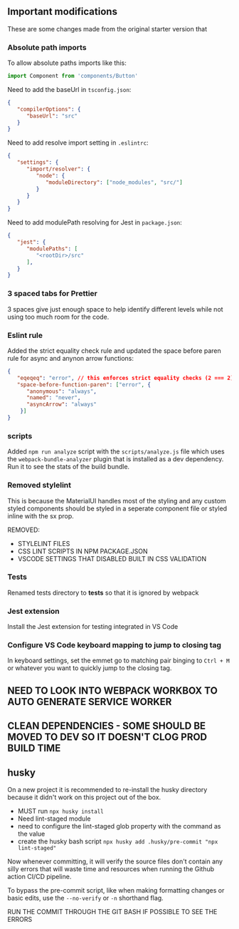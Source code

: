 ## Important modifications

These are some changes made from the original starter version that

### Absolute path imports

To allow absolute paths imports like this:

```ts
import Component from 'components/Button'
```

Need to add the baseUrl in `tsconfig.json`:

```json
{
   "compilerOptions": {
      "baseUrl": "src"
   }
}  
```

Need to add resolve import setting in `.eslintrc`:

```json
{
   "settings": {
      "import/resolver": {
         "node": {
            "moduleDirectory": ["node_modules", "src/"]
         }
      }
   }
}
```

Need to add modulePath resolving for Jest in `package.json`:

```json
{
   "jest": {
      "modulePaths": [
         "<rootDir>/src"
      ],
   }
}
```

### 3 spaced tabs for Prettier

3 spaces give just enough space to help identify different levels while not using
too much room for the code.

### Eslint rule

Added the strict equality check rule and updated the space before paren rule for
async and anynon arrow functions:

```json
{
   "eqeqeq": "error", // this enforces strict equality checks (2 === 2)
   "space-before-function-paren": ["error", {
      "anonymous": "always",
      "named": "never",
      "asyncArrow": "always"
    }]
}
```

### scripts

Added `npm run analyze` script with the `scripts/analyze.js` file which uses the `webpack-bundle-analyzer` plugin
that is installed as a dev dependency. Run it to see the stats of the build bundle.

### Removed stylelint

This is because the MaterialUI handles most of the styling and any custom styled components
should be styled in a seperate component file or styled inline with the sx prop.

REMOVED:

- STYLELINT FILES
- CSS LINT SCRIPTS IN NPM PACKAGE.JSON
- VSCODE SETTINGS THAT DISABLED BUILT IN CSS VALIDATION

### Tests

Renamed tests directory to __tests__ so that it is ignored by webpack

### Jest extension

Install the Jest extension for testing integrated in VS Code

### Configure VS Code keyboard mapping to jump to closing tag

In keyboard settings, set the emmet go to matching pair binging to `Ctrl + M` or
whatever you want to quickly jump to the closing tag.

## NEED TO LOOK INTO WEBPACK WORKBOX TO AUTO GENERATE SERVICE WORKER

## CLEAN DEPENDENCIES - SOME SHOULD BE MOVED TO DEV SO IT DOESN'T CLOG PROD BUILD TIME

## husky

On a new project it is recommended to re-install the husky directory because it
didn't work on this project out of the box.

- MUST run `npx husky install`
- Need lint-staged module
- need to configure the lint-staged glob property with the command as the value
- create the husky bash script `npx husky add .husky/pre-commit "npx lint-staged"`

Now whenever committing, it will verify the source files don't contain any silly
errors that will waste time and resources when running the Github action CI/CD
pipeline.

To bypass the pre-commit script, like when making formatting changes or basic
edits, use the `--no-verify` or `-n` shorthand flag.

RUN THE COMMIT THROUGH THE GIT BASH IF POSSIBLE TO SEE THE ERRORS

